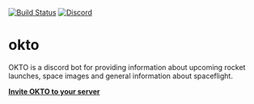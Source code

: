 [![Build Status](https://img.shields.io/endpoint.svg?url=https%3A%2F%2Factions-badge.atrox.dev%2FBaev1%2Fokto%2Fbadge%3Fref%3Dstable&style=flat-square)](https://actions-badge.atrox.dev/Baev1/okto/goto?ref=stable)
[![Discord](https://img.shields.io/discord/429307670730637312.svg?label=&logo=discord&logoColor=ffffff&color=7389D8&labelColor=6A7EC2)](https://discord.gg/dXPHfPJ)

# okto

OKTO is a discord bot for providing information about upcoming rocket launches, space images and general information about spaceflight.

**[Invite OKTO to your server](https://discordapp.com/oauth2/authorize?client_id=429306620439166977&scope=bot&permissions=289856)**
